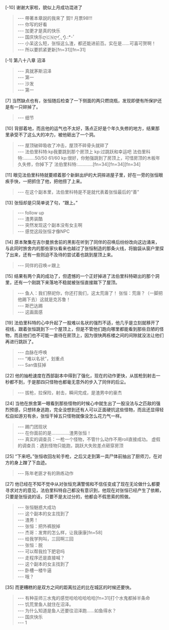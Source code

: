 
[-10] 谢谢大家啦，貌似上月成功混进了
>--- 帶著本章説的我來了 賀!! 月票98!!!<br>
>--- 你写的好看<br>
>--- 加更才是真的快乐<br>
>--- 国庆快乐ღ🇨🇳ღ•̥̑ .̮ •̥̑).:*･ﾟ<br>
>--- 小呆这么短，张恒这么渣，都还能进前百。实在是……可喜可贺啊！<br>
>--- 所以要抓紧更新[fn=31][fn=31]<br>

[-1] 第八十八章 沼泽
>--- 真就茅斯沼泽<br>
>--- 第一<br>
>--- 沙发<br>
>--- 第一<br>

[7] 当然缺点也有，张恒随后检查了一下侧面的两只燃烧瓶，发现即便有所保护还是有一只碎掉了。
>--- 细节<br>

[10] 背部着地，而且他的运气也不太好，落点正好是个年久失修的地方，结果那里承受不了这么大的冲力，被他砸出了一个洞。
>--- 屋顶破碎吸收了冲击，屋顶不碎骨头就碎了<br>
>--- 法伯里科特:kp我要跳到那个房顶上
kp:过跳跃和幸运吧
法伯里科特:………50/50   61/60
kp:很好，你勉强跳到了房顶上，可惜房顶的木板年久失修，你掉下了
法伯里科特:…………[fn=34][fn=34][fn=34]<br>

[11] 眼见法伯里科特就要顺着那个新鲜出炉的大洞摔进屋子里，好在一旁的张恒眼疾手快，一把抓住了他，把他捞了上来。
>--- 在这个副本里，法伯里科特是不是就代表着张恒最后的“善”<br>

[13] 张恒却是只简单说了句，“跟上。”
>--- follow up<br>
>--- 渣男装酷<br>
>--- 突然发现这个副本没有女主啊<br>
>--- 感觉这段张恒才像NPC<br>

[14] 原本聚集在吉尔曼旅舍前的黑影在听到了同伴的召唤后纷纷改向这边涌来，与此同时旅舍内的那些家伙看来也越过了张恒制造的那条火线，将脑袋从窗户里探了出来，还有一些则迫不及待的尝试着也跳到屋顶上来。
>--- 同伴的召唤☞跟上<br>

[15] 结果有两个真的成功了，但遗憾的一个正好掉进了法伯里科特砸出的那个洞里，还有一个刚跳下来落地不稳就被张恒直接踹下了屋顶。
>--- 鱼人：我们祭祀你，你还打我们，这太荒唐了！
张恒：荒唐？（一脚把他踢下去）这就是克苏鲁！<br>
>--- 斯巴达踢<br>
>--- 这画面感<br>

[19] 法伯里科特的心中升起了一股难以名状的强烈不适，他几乎是立刻就移开了视线，跟着张恒跳到下一个屋顶上，但是不管他们跑向哪里都能看到那些丑陋的怪物，而且他们也不可能一直待在房顶上，因为很快两栋楼之间的间隙就没法让他们再进行跳跃了。
>--- 血脉在呼唤<br>
>--- “难以名状”，划重点<br>
>--- San值狂掉<br>

[22] 他的抽枪速度在西部副本中得到了强化，现在的动作更快，从拔枪到射击一秒都不到，于是那四只怪物也都毫无意外的步入了同伴的后尘。
>--- 拔枪，拉保险，射击，瞬间完成，是渣男中的豪杰<br>

[24] 当他在旅舍第一眼看到那些怪物的时候心中就生出了一股没法与之匹敌的强烈预感，只想转身逃跑，完全没想到还有人可以正面硬抗这些怪物，而且还显得轻松自如游刃有余，张恒干掉五只怪物就像没怎么花力气一样。
>--- 踢门团现状<br>
>--- 在你面前的是..............渣男张恒！<br>
>--- 真实的调查员：一枪一个怪物，不管什么动作不用roll直接成功。
虚假的调查员：遇到怪物只能跑，跳跃大失败差点砸穿房顶<br>

[25] “下来吧。”张恒收回左轮手枪，之后又走到第一具尸体前抽出了厨师刀，在对方的身上蹭了下血迹。
>--- 陈年老匪才有的熟练动作<br>

[27] 他已经在不知不觉中从对张恒充满警惕和不信任变成了现在无论做什么都要寻求对方的意见，法伯里科特自己都没有意识到，他现在对张恒已经产生了依赖，只要是张恒说的话，只要不是太过分的，他都会不假思索的照做。
>--- 张恒魅惑大成功<br>
>--- 这个副本的女主找到了<br>
>--- 渣男！<br>
>--- 张恒：把外裤脱掉<br>
>--- 杰哥：发育的怎么样，让我康康[fn=58]<br>
>--- 给我学狗叫，三回啊三回<br>
>--- 张恒：脱<br>
>--- 可以帮我捡下肥皂吗<br>
>--- 走程序还是直接喊？<br>
>--- 这个副本的女主找到了<br>
>--- 卧槽一楼牛逼<br>
>--- 哦？<br>

[35] 而更糟糕的是双方之间的距离拉近的比在城区的时候还要快。
>--- 有种巫师三水鬼的感觉哈哈哈哈哈哈[fn=31]打个水鬼都掉半条命<br>
>--- 饥荒里鱼人就住在沼泽。<br>
>--- 为什么知道是鱼人还要往沼泽跑……如鱼得水？<br>
>--- 国庆快乐<br>
>--- 1<br>

